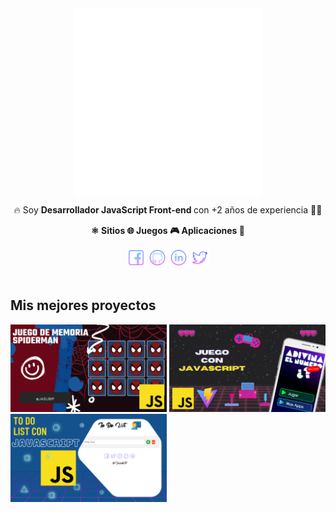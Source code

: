 <div align="center"><img align="center" src="./img/Imagotipo-Blanco-2.png" width="300px"/></div>

<p align="center">🔥 Soy <strong>Desarrollador JavaScript Front-end </strong> con +2 años de experiencia 👨‍💻</p>

<p align="center" style="font-weight:bold;"> ⚛️ Sitios 🌐 Juegos 🎮 Aplicaciones 📱</p>

<div align="center">
    <a href="https://www.facebook.com/JasubiP/"><img src="./img/facebook-icon.png" width="30px"></a>
    <a href="https://github.com/JasubiPL"><img src="./img/github-icon.png" width="30px"></a>
    <a href="https://www.linkedin.com/in/jasubip/"><img src="./img/linkedin-icon.png" width="30px"></a>
    <a href="https://twitter.com/JasubiP"><img src="./img/twitter-icon.png" width="30px"></a>
</div>

<br>

<h2>Mis mejores proyectos</h2>

<tr>
<td>
    <a href="https://jasubip-memoramaspiderman.netlify.app/"><img width="250" src="./img/memorama-spiderman.png"/></a>
</td>
<td>
     <a href="https://jasubip-adivinaelnumero.netlify.app/"><img width="250" src="./img/adivinaelnumero.png"/></a>
</td>
<td>
    <a href="https://jasubip-todolist.netlify.app/"><img width="250" src="./img/todolist-js.png"/></a>
</td>
</tr>